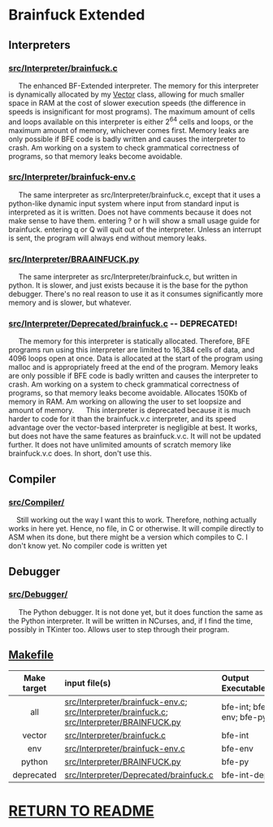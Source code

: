 # Brainfuck Extended

## Interpreters

### [src/Interpreter/brainfuck.c](src/Interpreter/brainfuck.c)
&nbsp;&nbsp;&nbsp;&nbsp; The enhanced BF-Extended interpreter. The memory for this interpreter is dynamically allocated by my [Vector](http://github.com/CoralRocker/C-Vector-Generic) class, allowing for much smaller space in RAM at the cost of slower execution speeds (the difference in speeds is insignificant for most programs). The maximum amount of cells and loops available on this interpreter is either 2<sup>64</sup> cells and loops, or the maximum amount of memory, whichever comes first. Memory leaks are only possible if BFE code is badly written and causes the interpreter to crash. Am working on a system to check grammatical correctness of programs, so that memory leaks become avoidable.

### [src/Interpreter/brainfuck-env.c](src/Interpreter/brainfuck-env.c)
&nbsp;&nbsp;&nbsp;&nbsp; The same interpreter as src/Interpreter/brainfuck.c, except that it uses a python-like dynamic input system where input from standard input is interpreted as it is written. Does not have comments because it does not make sense to have them. entering ? or h will show a small usage guide for brainfuck. entering q or Q will quit out of the interpreter. Unless an interrupt is sent, the program will always end without memory leaks.

### [src/Interpreter/BRAAINFUCK.py](src/Interpreter/BRAINFUCK.py)
&nbsp;&nbsp;&nbsp;&nbsp; The same interpreter as src/Interpreter/brainfuck.c, but written in python. It is slower, and just exists because it is the base for the python debugger. There's no real reason to use it as it consumes significantly more memory and is slower, but whatever.

### [src/Interpreter/Deprecated/brainfuck.c](src/Interpreter/Deprecated/brainfuck.c) -- DEPRECATED!
&nbsp;&nbsp;&nbsp;&nbsp; The memory for this interpreter is statically allocated. Therefore, BFE programs run using this interpreter are limited to 16,384 cells of data, and  4096 loops open at once. Data is allocated at the start of the program using malloc and is appropriately freed at the end of the program. Memory leaks are only possible if BFE code is badly written and causes the interpreter to crash. Am working on a system to check grammatical correctness of programs, so that memory leaks become avoidable. Allocates 150Kb of memory in RAM. Am working on allowing the user to set loopsize and amount of memory. 
&nbsp;&nbsp;&nbsp;&nbsp; This interpreter is deprecated because it is much harder to code for it than the brainfuck.v.c interpreter, and its speed advantage over the vector-based interpreter is negligible at best. It works, but does not have the same features as brainfuck.v.c. It will not be updated further. It does not have unlimited amounts of scratch memory like brainfuck.v.c does. In short, don't use this.

## Compiler
### [src/Compiler/](src/Compiler/)
&nbsp;&nbsp;&nbsp;&nbsp;Still working out the way I want this to work. Therefore, nothing actually works in here yet. Hence, no file, in C or otherwise. It will compile directly to ASM when its done, but there might be a version which compiles to C. I don't know yet. No compiler code is written yet

## Debugger
### [src/Debugger/](src/Debugger/)
&nbsp;&nbsp;&nbsp;&nbsp; The Python debugger. It is not done yet, but it does function the same as the Python interpreter. It will be written in NCurses, and, if I find the time, possibly in TKinter too. Allows user to step through their program.

## [Makefile](makefile)

| Make target | input file(s) | Output Executable(s) |
|:-:|:-|:-|
|all|[src/Interpreter/brainfuck-env.c](src/Interpreter/brainfuck-env.c); [src/Interpreter/brainfuck.c](src/Interpreter/brainfuck.c); [src/Interpreter/BRAINFUCK.py](src/Interpreter/BRAINFUCK.py)|bfe-int; bfe-env; bfe-py|
|vector|[src/Interpreter/brainfuck.c](src/Interpreter/brainfuck.c)|bfe-int|
|env|[src/Interpreter/brainfuck-env.c](src/Interpreter/brainfuck-env.c)|bfe-env|
|python|[src/Interpreter/BRAINFUCK.py](src/Interpreter/BRAINFUCK.py)|bfe-py|
|deprecated|[src/Interpreter/Deprecated/brainfuck.c](src/Interpreter/Deprecated/brainfuck.c)|bfe-int-dep|

# [RETURN TO README](/README.md)
